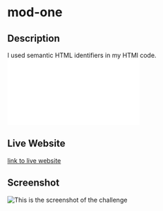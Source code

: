 # mod-one

## Description
I used semantic HTML identifiers in my HTMl code.
![test](/Users/ryanpark/bootcamp/mod-one/index.html)

## Live Website
[link to live website]()

## Screenshot 
![This is the screenshot of the challenge]()
